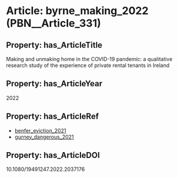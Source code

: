 # Article: __byrne_making_2022__ (PBN__Article_331)

## Property: has_ArticleTitle

Making and unmaking home in the COVID-19 pandemic: a qualitative research study of the experience of private rental tenants in Ireland

## Property: has_ArticleYear

2022

## Property: has_ArticleRef

* [benfer_eviction_2021](../Article/PBN__Article_43)
* [gurney_dangerous_2021](../Article/PBN__Article_2)

## Property: has_ArticleDOI

10.1080/19491247.2022.2037176

